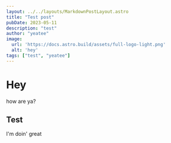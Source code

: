 ```yaml
---
layout: ../../layouts/MarkdownPostLayout.astro
title: "Test post"
pubDate: 2023-05-11
description: "test"
author: "yeatee"
image:
  url: 'https://docs.astro.build/assets/full-logo-light.png'
  alt: 'hey'
tags: ["test", "yeatee"]
---
```


# Hey
how are ya?

## Test
I'm doin' great
